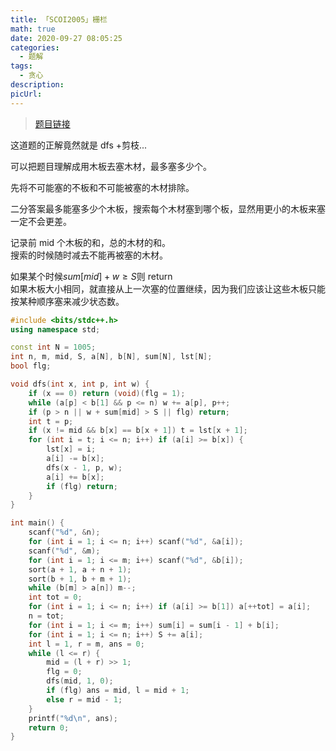 ```yaml
---
title: 「SCOI2005」栅栏
math: true
date: 2020-09-27 08:05:25
categories: 
  - 题解
tags: 
  - 贪心
description: 
picUrl: 
---
```



>[题目链接](https://loj.ac/problem/2148)  

这道题的正解竟然就是 dfs +剪枝...   
<!--more-->
可以把题目理解成用木板去塞木材，最多塞多少个。  

先将不可能塞的不板和不可能被塞的木材排除。  

二分答案最多能塞多少个木板，搜索每个木材塞到哪个板，显然用更小的木板来塞一定不会更差。  

记录前 mid 个木板的和，总的木材的和。  
搜索的时候随时减去不能再被塞的木材。  

如果某个时候$sum[mid]+w\ge S$则 return  
如果木板大小相同，就直接从上一次塞的位置继续，因为我们应该让这些木板只能按某种顺序塞来减少状态数。   

```cpp
#include <bits/stdc++.h>
using namespace std;

const int N = 1005;
int n, m, mid, S, a[N], b[N], sum[N], lst[N];
bool flg;

void dfs(int x, int p, int w) {
	if (x == 0) return (void)(flg = 1);
	while (a[p] < b[1] && p <= n) w += a[p], p++;
	if (p > n || w + sum[mid] > S || flg) return;
	int t = p;
	if (x != mid && b[x] == b[x + 1]) t = lst[x + 1];
	for (int i = t; i <= n; i++) if (a[i] >= b[x]) {
		lst[x] = i;
		a[i] -= b[x];
		dfs(x - 1, p, w);
		a[i] += b[x];
		if (flg) return;
	}
}

int main() {
    scanf("%d", &n);
	for (int i = 1; i <= n; i++) scanf("%d", &a[i]);
	scanf("%d", &m);
	for (int i = 1; i <= m; i++) scanf("%d", &b[i]);
	sort(a + 1, a + n + 1);
	sort(b + 1, b + m + 1);
	while (b[m] > a[n]) m--;
	int tot = 0;
	for (int i = 1; i <= n; i++) if (a[i] >= b[1]) a[++tot] = a[i];
    n = tot;
    for (int i = 1; i <= m; i++) sum[i] = sum[i - 1] + b[i];
	for (int i = 1; i <= n; i++) S += a[i];
	int l = 1, r = m, ans = 0;
	while (l <= r) {
		mid = (l + r) >> 1;
		flg = 0;
		dfs(mid, 1, 0);
		if (flg) ans = mid, l = mid + 1;
		else r = mid - 1;
	}
	printf("%d\n", ans);
	return 0;
}
```
```
